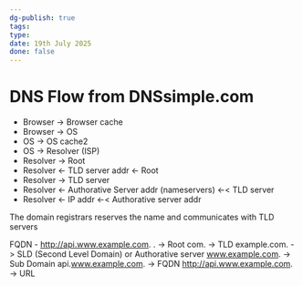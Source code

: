 ```yaml
---
dg-publish: true
tags: 
type: 
date: 19th July 2025
done: false
---
```


# DNS Flow from DNSsimple.com
- Browser -> Browser cache
- Browser -> OS
- OS -> OS cache2
- OS -> Resolver (ISP)
- Resolver -> Root
- Resolver <- TLD server addr <- Root
- Resolver -> TLD server
- Resolver <- Authorative Server addr (nameservers) <-< TLD server
- Resolver <- IP addr <-< Authorative server addr

The domain registrars reserves the name and communicates with TLD servers

FQDN - http://api.www.example.com.
. -> Root 
com. -> TLD
example.com. -> SLD (Second Level Domain) or Authorative server
www.example.com. -> Sub Domain
api.www.example.com. -> FQDN
http://api.www.example.com. -> URL

